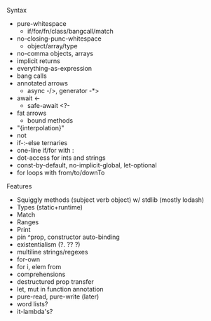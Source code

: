 
Syntax
- pure-whitespace 
    - if/for/fn/class/bangcall/match
- no-closing-punc-whitespace 
    - object/array/type
- no-comma objects, arrays
- implicit returns
- everything-as-expression
- bang calls
- annotated arrows
    - async -/>, generator -*>
- await <-
    - safe-await <?-
- fat arrows 
    - bound methods
- "{interpolation}"
- not
- if-:-else ternaries
- one-line if/for with :
- dot-access for ints and strings
- const-by-default, no-implicit-global, let-optional
- for loops with from/to/downTo


Features
- Squiggly methods (subject verb object) w/ stdlib (mostly lodash)
- Types (static+runtime)
- Match
- Ranges
- Print 
- pin ^prop, constructor auto-binding
- existentialism (?. ?? ?)
- multiline strings/regexes
- for-own
- for i, elem from
- comprehensions
- destructured prop transfer
- let, mut in function annotation
- pure-read, pure-write (later)
- word lists?
- it-lambda's?



